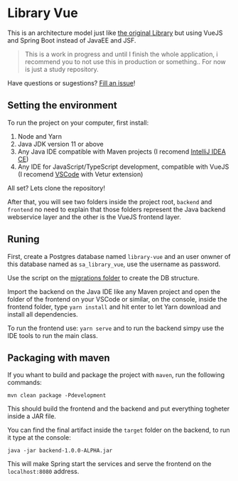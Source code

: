 # Library Vue

This is an architecture model just like [the original Library](https://github.com/arthurgregorio/library) but using VueJS and Spring Boot instead of JavaEE and JSF.

> This is a work in progress and until I finish the whole application, i recommend you to not use this in production or something.. For now is just a study repository.

Have questions or sugestions? [Fill an issue](https://github.com/arthurgregorio/library-vue/issues)!

## Setting the environment

To run the project on your computer, first install:

1. Node and Yarn
2. Java JDK version 11 or above
3. Any Java IDE compatible with Maven projects (I recomend [IntelliJ IDEA CE](https://www.jetbrains.com/pt-br/idea/download/))
4. Any IDE for JavaScript/TypeScript development, compatible with VueJS (I recomend [VSCode](https://code.visualstudio.com/Download) with Vetur extension)

All set? Lets clone the repository!

After that, you will see two folders inside the project root, ```backend``` and ```frontend``` no need to explain that those folders represent the Java backend webservice layer and the other is the VueJS frontend layer.

## Runing

First, create a Postgres database named ```library-vue``` and an user onwner of this database named as ```sa_library_vue```, use the username as password. 

Use the script on the [migrations folder](https://github.com/arthurgregorio/library-vue/tree/master/backend/src/main/resources/db/migrations) to create the DB structure.

Import the backend on the Java IDE like any Maven project and open the folder of the frontend on your VSCode or similar, on the console, inside the frontend folder, type ```yarn install``` and hit enter to let Yarn download and install all dependencies.

To run the frontend use: ```yarn serve``` and to run the backend simpy use the IDE tools to run the main class.

## Packaging with maven

If you whant to build and package the project with ```maven```, run the following commands:

```mvn clean package -Pdevelopment```

This should build the frontend and the backend and put everything togheter inside a JAR file. 

You can find the final artifact inside the ```target``` folder on the backend, to run it type at the console:

```java -jar backend-1.0.0-ALPHA.jar```

This will make Spring start the services and serve the frontend on the ```localhost:8080``` address.
